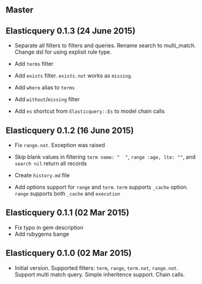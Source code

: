 ## Master

## Elasticquery 0.1.3 (24 June 2015)

* Separate all filters to filters and queries. Rename search to multi_match. Change dsl for using explisit rule type.

* Add `terms` filter

* Add `exists` filter. `exists.not` works as `missing`.

* Add `where` alias to `terms`

* Add `without`/`missing` filter

* Add `es` shortcut from `Elasticquery::Es` to model chain calls

## Elasticquery 0.1.2 (16 June 2015)

* Fix `range.not`. Exception was raised

* Skip blank values in filtering
`term name: "  "`, `range :age, lte: ""`, and `search nil` return all records

* Create `history.md` file

* Add options support for `range` and `term`.
`term` supports `_cache` option. `range` supports both `_cache` and `execution`

## Elasticquery 0.1.1 (02 Mar 2015)

* Fix typo in gem description
* Add rubygems bange

## Elasticquery 0.1.0 (02 Mar 2015)

* Initial version. Supported filters: `term`, `range`, `term.not`, `range.not`. Support multi match query. Simple inheritence support. Chain calls.
